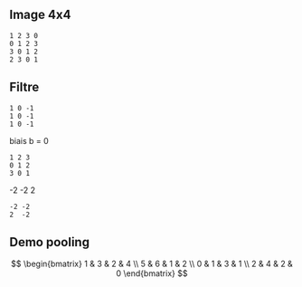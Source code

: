 ## Image 4x4

```
1 2 3 0
0 1 2 3
3 0 1 2
2 3 0 1
```

## Filtre 

```
1 0 -1
1 0 -1
1 0 -1
```

biais  b = 0

```
1 2 3
0 1 2
3 0 1
```

-2
-2
2

```
-2 -2
2  -2
```

## Demo pooling

$$
\begin{bmatrix}
1 & 3 & 2 & 4 \\
5 & 6 & 1 & 2 \\
0 & 1 & 3 & 1 \\
2 & 4 & 2 & 0
\end{bmatrix}
$$

